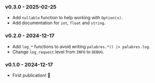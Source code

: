 ### v0.3.0 - 2025-02-25

- Add `nullable` function to help working with `Option(x)`.
- Add documentation for `int`, `float` and `string`.

### v0.2.0 - 2024-12-17

- Add `log_*` functions to avoid writing `palabres.*() |> palabres.log`.
- Change `log_request` level from `INFO` to `DEBUG`.

### v0.1.0 - 2024-12-17

- First publication! 🎉
